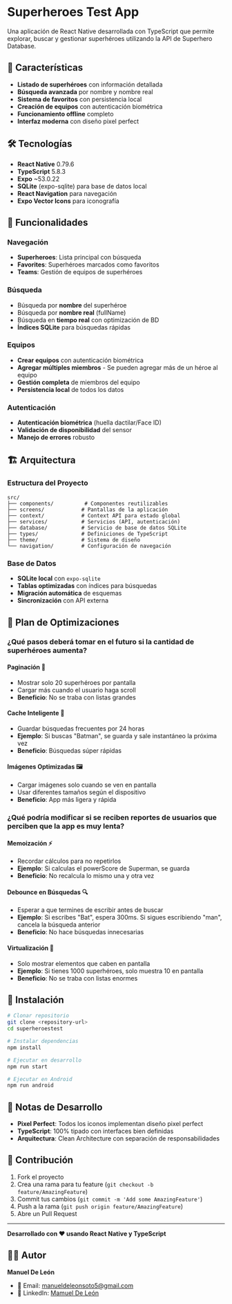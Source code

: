 # Superheroes Test App

Una aplicación de React Native desarrollada con TypeScript que permite explorar, buscar y gestionar superhéroes utilizando la API de Superhero Database.

## 🚀 Características

- **Listado de superhéroes** con información detallada
- **Búsqueda avanzada** por nombre y nombre real
- **Sistema de favoritos** con persistencia local
- **Creación de equipos** con autenticación biométrica
- **Funcionamiento offline** completo
- **Interfaz moderna** con diseño pixel perfect

## 🛠️ Tecnologías

- **React Native** 0.79.6
- **TypeScript** 5.8.3
- **Expo** ~53.0.22
- **SQLite** (expo-sqlite) para base de datos local
- **React Navigation** para navegación
- **Expo Vector Icons** para iconografía

## 📱 Funcionalidades

### Navegación

- **Superheroes**: Lista principal con búsqueda
- **Favorites**: Superhéroes marcados como favoritos
- **Teams**: Gestión de equipos de superhéroes

### Búsqueda

- Búsqueda por **nombre** del superhéroe
- Búsqueda por **nombre real** (fullName)
- Búsqueda en **tiempo real** con optimización de BD
- **Índices SQLite** para búsquedas rápidas

### Equipos

- **Crear equipos** con autenticación biométrica
- **Agregar múltiples miembros** - Se pueden agregar más de un héroe al equipo
- **Gestión completa** de miembros del equipo
- **Persistencia local** de todos los datos

### Autenticación

- **Autenticación biométrica** (huella dactilar/Face ID)
- **Validación de disponibilidad** del sensor
- **Manejo de errores** robusto

## 🏗️ Arquitectura

### Estructura del Proyecto

```
src/
├── components/          # Componentes reutilizables
├── screens/            # Pantallas de la aplicación
├── context/            # Context API para estado global
├── services/           # Servicios (API, autenticación)
├── database/           # Servicio de base de datos SQLite
├── types/              # Definiciones de TypeScript
├── theme/              # Sistema de diseño
└── navigation/         # Configuración de navegación
```

### Base de Datos

- **SQLite local** con `expo-sqlite`
- **Tablas optimizadas** con índices para búsquedas
- **Migración automática** de esquemas
- **Sincronización** con API externa

## 🎯 Plan de Optimizaciones

### **¿Qué pasos deberá tomar en el futuro si la cantidad de superhéroes aumenta?**

#### **Paginación** 📄

- Mostrar solo 20 superhéroes por pantalla
- Cargar más cuando el usuario haga scroll
- **Beneficio**: No se traba con listas grandes

#### **Cache Inteligente** 💾

- Guardar búsquedas frecuentes por 24 horas
- **Ejemplo**: Si buscas "Batman", se guarda y sale instantáneo la próxima vez
- **Beneficio**: Búsquedas súper rápidas

#### **Imágenes Optimizadas** 🖼️

- Cargar imágenes solo cuando se ven en pantalla
- Usar diferentes tamaños según el dispositivo
- **Beneficio**: App más ligera y rápida

### **¿Qué podría modificar si se reciben reportes de usuarios que perciben que la app es muy lenta?**

#### **Memoización** ⚡

- Recordar cálculos para no repetirlos
- **Ejemplo**: Si calculas el powerScore de Superman, se guarda
- **Beneficio**: No recalcula lo mismo una y otra vez

#### **Debounce en Búsquedas** 🔍

- Esperar a que termines de escribir antes de buscar
- **Ejemplo**: Si escribes "Bat", espera 300ms. Si sigues escribiendo "man", cancela la búsqueda anterior
- **Beneficio**: No hace búsquedas innecesarias

#### **Virtualización** 📱

- Solo mostrar elementos que caben en pantalla
- **Ejemplo**: Si tienes 1000 superhéroes, solo muestra 10 en pantalla
- **Beneficio**: No se traba con listas enormes

## 🚀 Instalación

```bash
# Clonar repositorio
git clone <repository-url>
cd superheroestest

# Instalar dependencias
npm install

# Ejecutar en desarrollo
npm run start

# Ejecutar en Android
npm run android
```

## 📝 Notas de Desarrollo

- **Pixel Perfect**: Todos los iconos implementan diseño pixel perfect
- **TypeScript**: 100% tipado con interfaces bien definidas
- **Arquitectura**: Clean Architecture con separación de responsabilidades

## 🤝 Contribución

1. Fork el proyecto
2. Crea una rama para tu feature (`git checkout -b feature/AmazingFeature`)
3. Commit tus cambios (`git commit -m 'Add some AmazingFeature'`)
4. Push a la rama (`git push origin feature/AmazingFeature`)
5. Abre un Pull Request

---

**Desarrollado con ❤️ usando React Native y TypeScript**

## 👨‍💻 Autor

**Manuel De León**

- 📧 Email: manueldeleonsoto5@gmail.com
- 💼 LinkedIn: [Mamuel De León](www.linkedin.com/in/manuel-soto-2305developer)

```

```
